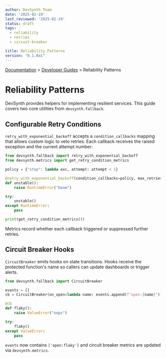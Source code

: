 ```yaml
---
author: DevSynth Team
date: '2025-02-19'
last_reviewed: '2025-02-19'
status: draft
tags:
  - reliability
  - retries
  - circuit-breaker

title: Reliability Patterns
version: "0.1.0a1"
---
```

<div class="breadcrumbs">
<a href="../index.md">Documentation</a> &gt; <a href="index.md">Developer Guides</a> &gt; Reliability Patterns
</div>

# Reliability Patterns

DevSynth provides helpers for implementing resilient services. This guide
covers two core utilities from `devsynth.fallback`.

## Configurable Retry Conditions

`retry_with_exponential_backoff` accepts a `condition_callbacks` mapping that
allows custom logic to veto retries. Each callback receives the raised
exception and the current attempt number:

```python
from devsynth.fallback import retry_with_exponential_backoff
from devsynth.metrics import get_retry_condition_metrics

policy = {"stop": lambda exc, attempt: attempt < 1}

@retry_with_exponential_backoff(condition_callbacks=policy, max_retries=3)
def unstable():
    raise RuntimeError("boom")

try:
    unstable()
except RuntimeError:
    pass

print(get_retry_condition_metrics())
```

Metrics record whether each callback triggered or suppressed further retries.

## Circuit Breaker Hooks

`CircuitBreaker` emits hooks on state transitions. Hooks receive the protected
function's name so callers can update dashboards or trigger alerts.

```python
from devsynth.fallback import CircuitBreaker

events = []
cb = CircuitBreaker(on_open=lambda name: events.append(f"open:{name}"))

@cb
def flaky():
    raise ValueError("oops")

try:
    flaky()
except ValueError:
    pass
```

`events` now contains `['open:flaky']` and circuit breaker metrics are updated via
`devsynth.metrics`.
